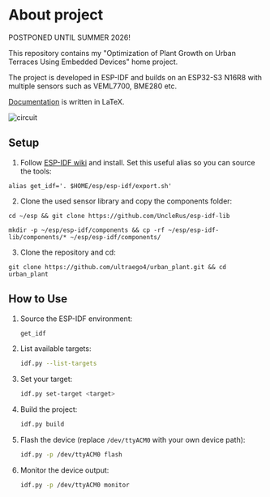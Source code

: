 # About project

POSTPONED UNTIL SUMMER 2026!

This repository contains my "Optimization of Plant Growth on Urban Terraces Using Embedded Devices" home project.

The project is developed in ESP-IDF and builds on an ESP32-S3 N16R8 with multiple sensors such as VEML7700, BME280 etc.


[Documentation](docs/urban_plant.pdf) is written in LaTeX.


![circuit](docs/assets/circuit_above.jpg)

## Setup

1. Follow [ESP-IDF wiki](https://docs.espressif.com/projects/esp-idf/en/stable/esp32/get-started/linux-macos-setup.html) and install. Set this useful alias so you can source the tools:
```
alias get_idf='. $HOME/esp/esp-idf/export.sh'
```
2. Clone the used sensor library and copy the components folder:
```
cd ~/esp && git clone https://github.com/UncleRus/esp-idf-lib
```
```
mkdir -p ~/esp/esp-idf/components && cp -rf ~/esp/esp-idf-lib/components/* ~/esp/esp-idf/components/
```
3. Clone the repository and cd:

```
git clone https://github.com/ultraego4/urban_plant.git && cd urban_plant
```


## How to Use


1. Source the ESP-IDF environment:
   ```bash
   get_idf
   ```

2. List available targets:
   ```bash
   idf.py --list-targets
   ```

3. Set your target:
   ```bash
   idf.py set-target <target>
   ```

4. Build the project:
   ```bash
   idf.py build
   ```

5. Flash the device (replace `/dev/ttyACM0` with your own device path):
   ```bash
   idf.py -p /dev/ttyACM0 flash
   ```

6. Monitor the device output:
   ```bash
   idf.py -p /dev/ttyACM0 monitor
   ```

